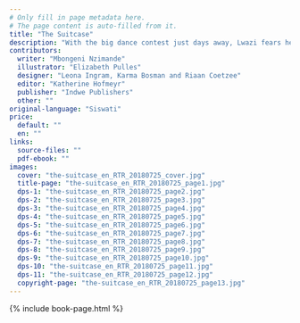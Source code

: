 ```yaml
---
# Only fill in page metadata here.
# The page content is auto-filled from it.
title: "The Suitcase"
description: "With the big dance contest just days away, Lwazi fears he’ll have nothing to wear. With a little help from his Gogo and the spirit of his Mkhulu, he might just get everything his heart wishes for …"
contributors:
  writer: "Mbongeni Nzimande"
  illustrator: "Elizabeth Pulles"
  designer: "Leona Ingram, Karma Bosman and Riaan Coetzee"
  editor: "Katherine Hofmeyr"
  publisher: "Indwe Publishers"
  other: ""
original-language: "Siswati"
price:
  default: ""
  en: ""
links:
  source-files: ""
  pdf-ebook: ""
images:
  cover: "the-suitcase_en_RTR_20180725_cover.jpg"
  title-page: "the-suitcase_en_RTR_20180725_page1.jpg"
  dps-1: "the-suitcase_en_RTR_20180725_page2.jpg"
  dps-2: "the-suitcase_en_RTR_20180725_page3.jpg"
  dps-3: "the-suitcase_en_RTR_20180725_page4.jpg"
  dps-4: "the-suitcase_en_RTR_20180725_page5.jpg"
  dps-5: "the-suitcase_en_RTR_20180725_page6.jpg"
  dps-6: "the-suitcase_en_RTR_20180725_page7.jpg"
  dps-7: "the-suitcase_en_RTR_20180725_page8.jpg"
  dps-8: "the-suitcase_en_RTR_20180725_page9.jpg"
  dps-9: "the-suitcase_en_RTR_20180725_page10.jpg"
  dps-10: "the-suitcase_en_RTR_20180725_page11.jpg"
  dps-11: "the-suitcase_en_RTR_20180725_page12.jpg"
  copyright-page: "the-suitcase_en_RTR_20180725_page13.jpg"
---
```


{% include book-page.html %}





